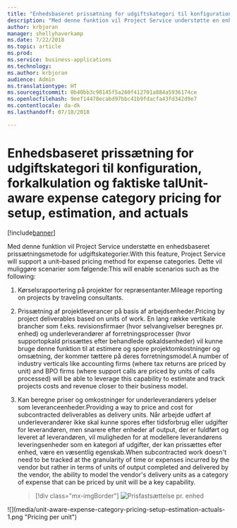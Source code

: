 ```yaml
---
title: "Enhedsbaseret prissætning for udgiftskategori til konfiguration, forkalkulation og faktiske tal"
description: "Med denne funktion vil Project Service understøtte en enhedsbaseret prissætningsmetode for udgiftskategorier."
author: krbjoran
manager: shellyhaverkamp
ms.date: 7/22/2018
ms.topic: article
ms.prod: 
ms.service: business-applications
ms.technology: 
ms.author: krbjoran
audience: Admin
ms.translationtype: HT
ms.sourcegitcommit: 0b40bb3c98145f5a260f412701a884a5936174ce
ms.openlocfilehash: 9eef14478ecabd97bbc41b9fdacfa43fd342d9e7
ms.contentlocale: da-dk
ms.lasthandoff: 07/18/2018

---
```

#  <a name="unit-aware-expense-category-pricing-for-setup-estimation-and-actuals"></a><span data-ttu-id="10e6c-103">Enhedsbaseret prissætning for udgiftskategori til konfiguration, forkalkulation og faktiske tal</span><span class="sxs-lookup"><span data-stu-id="10e6c-103">Unit-aware expense category pricing for setup, estimation, and actuals</span></span> 


[!include[banner](../../../../includes/banner.md)]

<span data-ttu-id="10e6c-104">Med denne funktion vil Project Service understøtte en enhedsbaseret prissætningsmetode for udgiftskategorier.</span><span class="sxs-lookup"><span data-stu-id="10e6c-104">With this feature, Project Service will support a unit–based pricing method for expense categories.</span></span> <span data-ttu-id="10e6c-105">Dette vil muliggøre scenarier som følgende:</span><span class="sxs-lookup"><span data-stu-id="10e6c-105">This will enable scenarios such as the following:</span></span>

1.  <span data-ttu-id="10e6c-106">Kørselsrapportering på projekter for repræsentanter.</span><span class="sxs-lookup"><span data-stu-id="10e6c-106">Mileage reporting on projects by traveling consultants.</span></span>

2.  <span data-ttu-id="10e6c-107">Prissætning af projektleverancer på basis af arbejdsenheder.</span><span class="sxs-lookup"><span data-stu-id="10e6c-107">Pricing by project deliverables based on units of work.</span></span> <span data-ttu-id="10e6c-108">En lang række vertikale brancher som f.eks. revisionsfirmaer (hvor selvangivelser beregnes pr. enhed) og underleverandører af forretningsprocesser (hvor supportopkald prissættes efter behandlede opkaldsenheder) vil kunne bruge denne funktion til at estimere og spore projektomkostninger og omsætning, der kommer tættere på deres forretningsmodel.</span><span class="sxs-lookup"><span data-stu-id="10e6c-108">A number of industry verticals like accounting firms (where tax returns are priced by unit) and BPO firms (where support calls are priced by units of calls processed) will be able to leverage this capability to estimate and track projects costs and revenue closer to their business model.</span></span>

3.  <span data-ttu-id="10e6c-109">Kan beregne priser og omkostninger for underleverandørers ydelser som leveranceenheder.</span><span class="sxs-lookup"><span data-stu-id="10e6c-109">Providing a way to price and cost for subcontracted deliverables as delivery units.</span></span> <span data-ttu-id="10e6c-110">Når arbejde udført af underleverandører ikke skal kunne spores efter tidsforbrug eller udgifter for leverandøren, men snarere efter enheder af output, der er fuldført og leveret af leverandøren, vil muligheden for at modellere leverandørens leveringsenheder som en kategori af udgifter, der kan prissættes efter enhed, være en væsentlig egenskab.</span><span class="sxs-lookup"><span data-stu-id="10e6c-110">When subcontracted work doesn't need to be tracked at the granularity of time or expenses incurred by the vendor but rather in terms of units of output completed and delivered by the vendor, the ability to model the vendor's delivery units as a category of expense that can be priced by unit will be a key capability.</span></span>

    > [!div class="mx-imgBorder"]
    > <span data-ttu-id="10e6c-111">![](media/unit-aware-expense-category-pricing-setup-estimation-actuals-1.png "Prisfastsættelse pr. enhed")
<!-- Picture 4 --></span><span class="sxs-lookup"><span data-stu-id="10e6c-111">![](media/unit-aware-expense-category-pricing-setup-estimation-actuals-1.png "Pricing per unit")
<!-- Picture 4 --></span></span>


